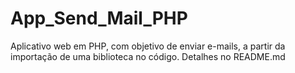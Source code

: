 # App_Send_Mail_PHP
Aplicativo web em PHP, com objetivo de enviar e-mails, a partir da importação de uma biblioteca no código. Detalhes no README.md
